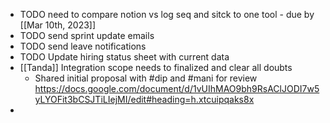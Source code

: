 - TODO  need to compare notion vs log seq and sitck to one tool - due by [[Mar 10th, 2023]]
- TODO  send sprint update emails
- TODO send leave notifications
- TODO Update hiring status sheet with current data
- [[Tanda]] Integration scope needs to finalized and clear all doubts
	- Shared initial proposal with #dip and #mani for review https://docs.google.com/document/d/1vUIhMAO9bh9RsAClJODI7w5yLYOFit3bCSJTiLIejMI/edit#heading=h.xtcuipqaks8x
-